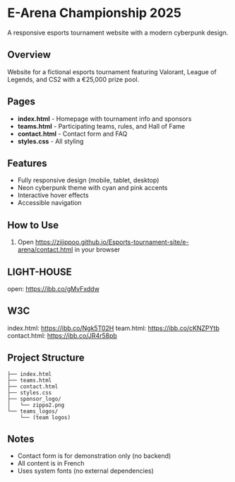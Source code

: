 # E-Arena Championship 2025

A responsive esports tournament website with a modern cyberpunk design.

## Overview

Website for a fictional esports tournament featuring Valorant, League of Legends, and CS2 with a €25,000 prize pool.

## Pages

- **index.html** - Homepage with tournament info and sponsors
- **teams.html** - Participating teams, rules, and Hall of Fame
- **contact.html** - Contact form and FAQ
- **styles.css** - All styling

## Features

- Fully responsive design (mobile, tablet, desktop)
- Neon cyberpunk theme with cyan and pink accents
- Interactive hover effects
- Accessible navigation

## How to Use

1. Open https://ziiippoo.github.io/Esports-tournament-site/e-arena/contact.html in your browser

## LIGHT-HOUSE
open: https://ibb.co/gMvFxddw
## W3C
index.html: https://ibb.co/Ngk5T02H
team.html: https://ibb.co/cKNZPYtb
contact.html: https://ibb.co/JR4r58pb
## Project Structure

```
├── index.html
├── teams.html
├── contact.html
├── styles.css
├── sponsor_logo/
│   └── zippo2.png
└── teams_logos/
    └── (team logos)
```

## Notes

- Contact form is for demonstration only (no backend)
- All content is in French
- Uses system fonts (no external dependencies)
